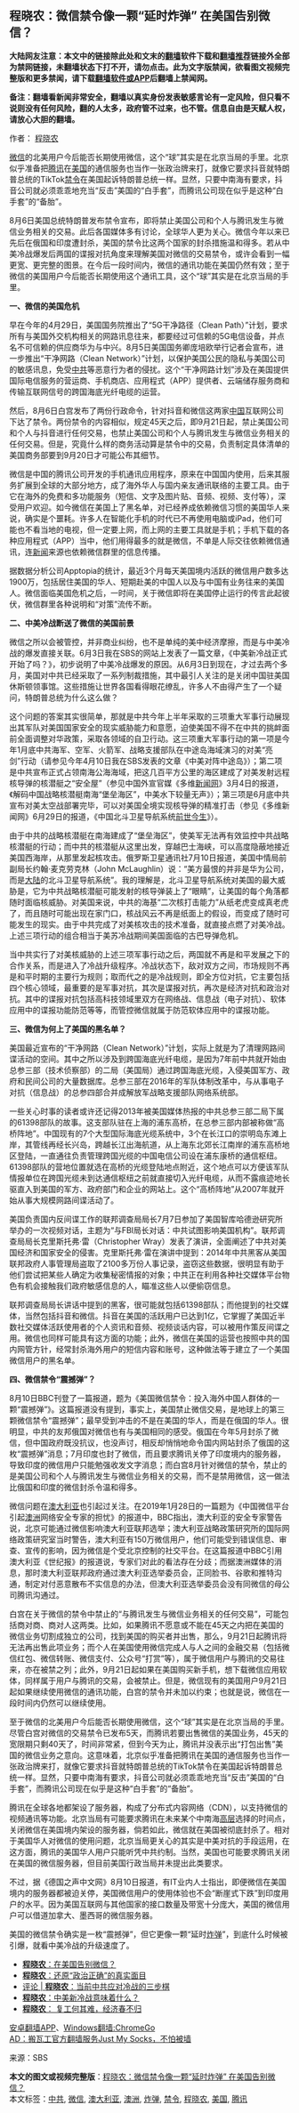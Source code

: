  <h2>程晓农：微信禁令像一颗“延时炸弹” 在美国告别微信？</h2> <p class="notice"><b>大陆网友注意：本文中的链接除此处和文末的<a href="https://github.com/bannedbook/fanqiang" >翻墙</a>软件下载和<a href="https://github.com/killgcd/justmysocks/blob/master/README.md">翻墙推荐</a>链接外全部为禁网链接，未翻墙状态下打不开，请勿点击。此为文字版禁闻，欲看图文视频完整版和更多禁闻，请下载<a href="https://github.com/bannedbook/fanqiang">翻墙软件或APP</a>后翻墙上禁闻网。</p><p>备注：翻墙看新闻非常安全，翻墙以真实身份发表敏感言论有一定风险，但只看不说则没有任何风险，翻的人太多，政府管不过来，也不管。信息自由是天赋人权，请放心大胆的翻墙。</b></p>  <div class="entry"> <p>作者： <a href="https://www.bannedbook.org/bnews/tag/%e7%a8%8b%e6%99%93%e5%86%9c/" class="st_tag internal_tag" rel="tag" title="标签 程晓农 下的日志">程晓农</a></p> <p id="summary"><a href="https://www.bannedbook.org/bnews/tag/%e5%be%ae%e4%bf%a1/" class="st_tag internal_tag" rel="tag" title="标签 微信 下的日志">微信</a>的北美用户今后能否长期使用微信，这个“球”其实是在北京当局的手里。北京似乎准备把<a href="https://www.bannedbook.org/bnews/tag/%e8%85%be%e8%ae%af/" class="st_tag internal_tag" rel="tag" title="标签 腾讯 下的日志">腾讯</a>在<a href="https://www.bannedbook.org/bnews/tag/%e7%be%8e%e5%9b%bd/" class="st_tag internal_tag" rel="tag" title="标签 美国 下的日志">美国</a>的通信服务也当作一张政治牌来打，就像它要求抖音就特朗普总统的TikTok<a href="https://www.bannedbook.org/bnews/tag/%E7%A6%81%E4%BB%A4/" class="st_tag internal_tag" rel="tag" title="标签 禁令 下的日志">禁令</a>在美国起诉特朗普总统一样。显然，只要中南海有要求，抖音公司就必须乖乖地充当“反击”美国的“白手套”，而腾讯公司现在似乎是这种“白手套”的“备胎”。</p> <p id="conimg">8月6日美国总统特朗普发布禁令宣布，即将禁止美国公司和个人与腾讯发生与微信业务相关的交易。此后各国媒体多有讨论，全球华人更为关心。微信今年以来已先后在俄国和印度遭封杀，美国的禁令比这两个国家的封杀措施温和得多。若从中美冷战爆发后两国的谍报对抗角度来理解美国对微信的交易禁令，或许会看到一幅更宽、更完整的图景。在今后一段时间内，微信的通讯功能在美国仍然有效；至于微信的美国用户今后能否长期使用这个通讯工具，这个“球”其实是在北京当局的手里。</p> <p><strong>一、微信的美国危机</strong></p> <p>早在今年的4月29日，美国国务院推出了“5G干净路径（Clean Path）”计划，要求所有与美国外交机构相关的网路讯息往来，都要经过可信赖的5G电信设备，并点名不可信赖的供应商华为与中兴。8月5日美国国务卿庞培欧举行记者会宣布，进一步推出“干净网路（Clean Network）”计划，以保护美国公民的隐私与美国公司的敏感讯息，免受<a href="https://www.bannedbook.org/bnews/tag/%e4%b8%ad%e5%85%b1/" class="st_tag internal_tag" rel="tag" title="标签 中共 下的日志">中共</a>等恶意行为者的侵扰。这个“干净网路计划”涉及在美国提供国际电信服务的营运商、手机商店、应用程式（APP）提供者、云端储存服务商和传输互联网信号的跨国海底光纤电缆的运营。</p> <p>然后，8月6日白宫发布了两份行政命令，针对抖音和微信这两家<span class='wp_keywordlink_affiliate'><a href="https://www.bannedbook.org/" title="中国" target="_blank">中国</a></span>互联网公司下达了禁令。两份禁令的内容相似，规定45天之后，即9月21日起，禁止美国公司和个人与抖音进行任何交易，也禁止美国公司和个人与腾讯发生与微信业务相关的任何交易。但是，究竟什么样的商务活动算是禁令中的交易，负责制定具体清单的美国商务部要到9月20日才可能公布其细节。</p>  <p>微信是中国的腾讯公司开发的手机通讯应用程序，原来在中国国内使用，后来其服务扩展到全球的大部分地方，成了海外华人与国内亲友通讯联络的主要工具。由于它在海外的免费和多功能服务（短信、文字及图片贴、音频、视频、支付等），深受用户欢迎。如今微信在美国上了黑名单，对已经养成依赖微信习惯的美国华人来说，确实是个噩耗。许多人在智能化手机的时代已不再使用电脑或iPad，他们可能也不看当地的电视，但一定要上网，而上网的主要工具就是手机；手机下载的各种应用程式（APP）当中，他们用得最多的就是微信，不单是人际交往依赖微信通讯，连<span class='wp_keywordlink_affiliate'><a href="https://www.bannedbook.org/" title="新闻">新闻</a></span>来源也依赖微信群里的信息传播。</p> <p>据数据分析公司Apptopia的统计，最近3个月每天美国境内活跃的微信用户数多达1900万，包括居住美国的华人、短期赴美的中国人以及与中国有业务往来的美国人。微信面临美国危机之后，一时间，关于微信即将在美国停止运行的传言此起彼伏，微信群里各种说明和“对策”流传不断。</p> <p><strong>二、中美冷战断送了微信的美国前景</strong></p> <p>微信之所以会被管控，并非商业纠纷，也不是单纯的美中经济摩擦，而是与中美冷战的爆发直接关联。6月3日我在SBS的网站上发表了一篇文章，《中美新冷战正式开始了吗？》，初步说明了中美冷战爆发的原因。从6月3日到现在，才过去两个多月，美国对中共已经采取了一系列制裁措施，其中最引人关注的是关闭中国驻美国休斯顿领事馆。这些措施让世界各国看得眼花缭乱，许多人不由得产生了一个疑问，特朗普总统为什么这么做？</p> <p>这个问题的答案其实很简单，那就是中共今年上半年采取的三项重大军事行动展现出其军队对美国国家安全的现实威胁能力和意愿，迫使美国不得不在中共的挑衅面前全面调整对华政策，采取各领域的自卫行动。这三项重大军事行动的第一项是今年1月底中共海军、空军、火箭军、战略支援部队在中途岛海域演习的对美“亮剑”行动（请参见今年4月10日我在SBS发表的文章《中美对阵中途岛》）；第二项是中共宣布正式占领南海公海海域，把这几百平方公里的海区建成了对美发射远程核导弹的核潜艇之“安全屋”（参见中国外宣官媒《多维<span class='wp_keywordlink_affiliate'><a href="https://www.bannedbook.org/" title="新闻网">新闻网</a></span>》3月4日的报道，《解码中国战略核潜艇南海“堡垒海区”，中美水下较量无声》）；第三项是6月底中共宣布对美太空战部署完毕，可以对美国全境实现核导弹的精准打击（参见《多维新闻网》6月29日的报道，《中国北斗卫星导航系统<span class='wp_keywordlink'><a href="https://www.bannedbook.org/forum3/topic2311.html" title="《前世今生——生命轮回的前世疗法》" target="_blank">前世今生</a></span>》）。</p> <p>由于中共的战略核潜艇在南海建成了“堡垒海区”，使美军无法再有效监控中共战略核潜艇的行动；而中共的核潜艇从这里出发，穿越巴士海峡，可以高度隐蔽地接近美国西海岸，从那里发起核攻击。俄罗斯卫星通讯社7月10日报道，美国中情局前副局长约翰‧麦克劳克林（John McLaughlin）说：“美方最恨的并非是华为公司，而是<span class='wp_keywordlink_affiliate'><a href="https://www.bannedbook.org/" title="大陆" target="_blank">大陆</a></span>的北斗卫星导航系统”。我的理解是，北斗卫星导航系统对美国的最大威胁是，它为中共战略核潜艇可能发射的核导弹装上了“眼睛”，让美国的每个角落都随时面临核威胁。对美国来说，中共的海基“二次核打击能力”从纸老虎变成真老虎了，而且随时可能出现在家门口，核战风云不再是纸面上的假设，而变成了随时可能发生的现实。由于中共完成了对美核攻击的技术准备，就直接点燃了对美冷战。上述三项行动的组合相当于美苏冷战期间美国面临的古巴导弹危机。</p>  <p>当中共实行了对美核威胁的上述三项军事行动之后，两国就不再是和平发展之下的合作关系，而是进入了冷战升级程序。冷战状态下，敌对双方之间，市场规则不再是和平时期的主要行为规则；取而代之的是冷战规则，即全方位对抗，它主要包括四个核心领域，最重要的是军事对抗，其次是谍报对抗，再次是经济对抗和政治对抗。其中的谍报对抗包括高科技领域里双方在网络战、信息战（电子对抗）、软体应用中的谍报功能防范等等，而管控微信就属于防范软体应用中的谍报功能。</p> <p><strong>三、微信为何上了美国的黑名单？</strong></p> <p>美国最近宣布的“干净网路（Clean Network）”计划，实际上就是为了清理网路间谍活动的空间。其中之所以涉及到跨国海底光纤电缆，是因为7年前中共就开始由总参三部（技术侦察部）的二局（美国局）通过跨国海底光缆，入侵美国军方、政府和民间公司的大量数据库。总参三部在2016年的军队体制改革中，与从事电子对抗（信息战）的总参四部合并成解放军战略支援部队网络系统部。</p> <p>一些关心时事的读者或许还记得2013年被美国媒体热报的中共总参三部二局下属的61398部队的故事。这支部队驻在上海的浦东高桥，在总参三部内部被称做“高桥阵地”。中国现有的7个大型国际海底光缆系统中，3个在长江口的崇明岛东滩上岸，其管线再经长兴岛，跨越长江出海航道，从上海东北郊长江南岸的浦东高桥地区登陆，一直通往负责管理跨国光缆的中国电信公司设在浦东康桥的通信枢纽。61398部队的营地位置就选在高桥的光缆登陆地点附近，这个地点可以方便该军队情报单位在跨国光缆未到达通信枢纽之前就直接切入光纤电缆，从而不露痕迹地长驱直入到美国的军方、政府部门和企业的网站上。这个“高桥阵地”从2007年就开始从事大规模网路间谍活动了。</p> <p>美国负责国内反间谍工作的联邦调查局局长7月7日参加了美国智库哈德逊研究所举办的一次视频对话，主题为“与FBI局长对话：中共试图影响美国机构”。联邦调查局局长克里斯托弗·雷（Christopher Wray）发表了演讲，全面阐述了中共对美国经济和国家安全的侵害。克里斯托弗·雷在演讲中提到：2014年中共黑客从美国联邦政府人事管理局盗取了2100多万份人事记录，盗窃这些数据，很明显有助于他们尝试把某些人确定为收集秘密情报的对象；中共正在利用各种社交媒体平台物色有机会接触我们政府敏感信息的人，瞄准这些人以便偷窃信息。</p> <p>联邦调查局局长讲话中提到的黑客，很可能就包括61398部队；而他提到的社交媒体，当然包括抖音和微信。抖音在美国的活跃用户已达到1亿，它掌握了美国近半数社交媒体活跃使用者的个人资讯和音频、视频谈话内容，可以被用作策反间谍之用。微信也同样可能具有这方面的功能；此外，微信在美国的运营也按照中共的国内网管方针，经常封杀海外用户的短信内容和账号，这种做法等于建立了一个美国微信用户的黑名单。</p>  <p><strong>四、微信禁令“震撼弹”？</strong></p> <p>8月10日BBC刊登了一篇报道，题为《美国微信禁令：投入海外中国人群体的一颗“震撼弹”》。这篇报道没有提到，事实上，美国禁止微信交易，是地球上的第三颗微信禁令“震撼弹”；最早受到冲击的不是在美国的华人，而是在俄国的华人。很明显，中共的友邦俄国对微信也有与美国相同的感受。俄国在今年5月封杀了微信，但中国政府既没抗议，也没声讨，相反却悄悄地命令国内网站封杀了俄国的这枚“震撼弹”消息；7月印度也封了微信，而且要求腾讯关停了印度境内的服务器，导致印度的微信用户只能勉强收发文字消息；而白宫8月针对微信的禁令，禁止的是美国公司和个人与腾讯发生与微信业务相关的交易，而不是禁用微信，这一做法比俄国和印度的微信封杀令温和得多。</p> <p>微信问题在<a href="https://www.bannedbook.org/bnews/tag/%e6%be%b3%e5%a4%a7%e5%88%a9%e4%ba%9a/" class="st_tag internal_tag" rel="tag" title="标签 澳大利亚 下的日志">澳大利亚</a>也引起过关注。在2019年1月28日的一篇题为《中国微信平台引起<a href="https://www.bannedbook.org/bnews/tag/%e6%be%b3%e6%b4%b2/" class="st_tag internal_tag" rel="tag" title="标签 澳洲 下的日志">澳洲</a>网络安全专家的担忧》的报道中，BBC指出，澳大利亚的安全专家警告说，北京可能通过微信影响澳大利亚联邦选举；澳大利亚战略政策研究所的国际网络政策研究室当时警告，澳大利亚有150万微信用户，他们可能受到错误信息、审查、宣传的影响，因为微信是个受北京控制的社交平台。在这篇报道中BBC引用澳大利亚《世纪报》的报道说，专家们对此的看法存在分歧；而据澳洲媒体的消息，那时澳大利亚联邦政府通过澳大利亚选举委员会，正同脸书、谷歌和推特沟通，制定对付恶意散布不实信息的办法，但澳大利亚选举委员会没有同微信的母公司腾讯沟通过。</p> <p>白宫在关于微信的禁令中禁止的“与腾讯发生与微信业务相关的任何交易”，可能包括商对商、商对人这两类。比如，如果腾讯不愿意或不能在45天之内把在美国的微信业务切割成独立的公司，找到美国的购买者并出售，那么，9月21日起腾讯将无法再出售此项业务；而个人在美国使用微信完成人与人之间的金融交易（包括微信红包、微信转账、微信支付、公众号“打赏”等），属于微信用户与腾讯的交易往来，亦在被禁之列；此外，9月21日起如果在美国购买新手机，想下载微信应用软体，同样属于用户与腾讯的交易，会被禁止。但是，微信现有的美国用户9月21日起如果继续使用微信的通讯功能，白宫的禁令并未加以约束；也就是说，微信在一段时间内仍然可以继续使用。</p> <p>至于微信的北美用户今后能否长期使用微信，这个“球”其实是在北京当局的手里。尽管白宫对微信的交易禁令已发布5天，而腾讯若要出售微信的美国业务，45天的宽限期只剩40天了，时间非常紧，但到今天为止，腾讯并没表示出“打包出售”美国的微信业务之意向。这意味着，北京似乎准备把腾讯在美国的通信服务也当作一张政治牌来打，就像它要求抖音就特朗普总统的TikTok禁令在美国起诉特朗普总统一样。显然，只要中南海有要求，抖音公司就必须乖乖地充当“反击”美国的“白手套”，而腾讯公司现在似乎是这种“白手套”的“备胎”。</p> <p>腾讯在全球各地都架设了服务器，构成了分布式内容网络（CDN），以支持微信的视频通讯等功能。北京当局有可能要求腾讯在未来某个中南海<span class='wp_keywordlink_affiliate'><a href="https://www.bannedbook.org/bnews/ccpdope/" title="中共高层内幕" target="_blank">高层</a></span>选择的时间点，关闭微信在美国境内架设的服务器，倘若如此，微信就在美国被彻底封杀了。相对于美国华人对微信的使用问题，北京当局更关心的其实是中美对抗的手段运用，在这方面，腾讯的美国华人用户只能听凭中共约制。当然，美国也可能要求腾讯关闭在美国的微信服务器，但目前美国行政当局并未提出此类要求。</p>  <p>不过，据《德国之声中文网》8月10日报道，有IT业内人士指出，即便微信在美国境内的服务器都被迫关停，美国微信用户的使用体验也不会“断崖式下跌”到印度用户的水平。因为美国互联网与其他国家的接口数量及带宽十分庞大，美国的微信用户可以借道加拿大、墨西哥的微信服务器。</p> <p>美国的微信禁令确实是一枚“震撼弹”，但它更像一颗“延时<a href="https://www.bannedbook.org/bnews/tag/%e7%82%b8%e5%bc%b9/" class="st_tag internal_tag" rel="tag" title="标签 炸弹 下的日志">炸弹</a>”，到底什么时候被引爆，就看中美冷战的升级速度了。</p> <ul class='op-related-articles' title='相关阅读'> <li><a href='https://www.bannedbook.org/bnews/ssgc/20200812/1378790.html' target='_blank'><b>程晓农</b>：在美国告别微信？</a></li> <li><a href='https://www.bannedbook.org/bnews/ssgc/20200810/1377774.html' target='_blank'><b>程晓农</b>：还原“政治正确”的真实面目</a></li> <li><a href='https://www.bannedbook.org/bnews/comments/20200807/1375841.html' target='_blank'>评论 | <b>程晓农</b>：当前中共应对冷战的三步棋</a></li> <li><a href='https://www.bannedbook.org/bnews/comments/20200607/1370950.html' target='_blank'><b>程晓农</b>：中美新冷战意味着什么？</a></li> <li><a href='https://www.bannedbook.org/bnews/comments/20200308/1368967.html' target='_blank'><b>程晓农</b>： 复工何其难，经济春不归</a></li> </ul> <div class="texttj"> <a href="https://github.com/bannedbook/fanqiang/wiki/%E7%A6%81%E9%97%BB%E7%BD%91%E5%AE%89%E5%8D%93%E7%BF%BB%E5%A2%99%E6%96%B0%E9%97%BBAPP" target="_blank">安卓翻墙APP</a>、<a href="https://github.com/bannedbook/fanqiang/wiki/Chrome%E4%B8%80%E9%94%AE%E7%BF%BB%E5%A2%99%E5%8C%85" target="_blank">Windows翻墙:ChromeGo</a><br/> <a href="https://github.com/killgcd/justmysocks/blob/master/README.md" target="_blank">AD：搬瓦工官方翻墙服务Just My Socks，不怕被墙</a> </div><p> 来源：SBS </p><a name='sharetosocial'></a>         <div><b>本文的图文或视频完整版</b>：<a href='https://www.bannedbook.org/bnews/comments/20200813/1379487.html'>程晓农：微信禁令像一颗“延时炸弹” 在美国告别微信？</a></div>  </div><!--END ENTRY--> <div class="postfooter"> <div>本文标签：<a href="https://www.bannedbook.org/bnews/tag/%e4%b8%ad%e5%85%b1/" rel="tag">中共</a>, <a href="https://www.bannedbook.org/bnews/tag/%e5%be%ae%e4%bf%a1/" rel="tag">微信</a>, <a href="https://www.bannedbook.org/bnews/tag/%e6%be%b3%e5%a4%a7%e5%88%a9%e4%ba%9a/" rel="tag">澳大利亚</a>, <a href="https://www.bannedbook.org/bnews/tag/%e6%be%b3%e6%b4%b2/" rel="tag">澳洲</a>, <a href="https://www.bannedbook.org/bnews/tag/%e7%82%b8%e5%bc%b9/" rel="tag">炸弹</a>, <a href="https://www.bannedbook.org/bnews/tag/%E7%A6%81%E4%BB%A4/" rel="tag">禁令</a>, <a href="https://www.bannedbook.org/bnews/tag/%e7%a8%8b%e6%99%93%e5%86%9c/" rel="tag">程晓农</a>, <a href="https://www.bannedbook.org/bnews/tag/%e7%be%8e%e5%9b%bd/" rel="tag">美国</a>, <a href="https://www.bannedbook.org/bnews/tag/%e8%85%be%e8%ae%af/" rel="tag">腾讯</a></div>  </div><!--END POSTFOOTER--> 